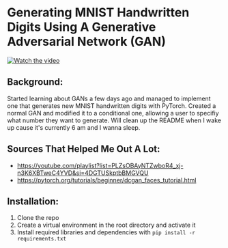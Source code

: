 # Generating MNIST Handwritten Digits Using A Generative Adversarial Network (GAN)

[![Watch the video](https://raw.githubusercontent.com/xanderchinxyz/mnist-conditional-GAN/main/thumbnail.jpg)](https://raw.githubusercontent.com/xanderchinxyz/mnist-conditional-GAN/main/demo.mp4)

## Background:
Started learning about GANs a few days ago and managed to implement one that generates new MNIST handwritten digits with PyTorch. Created a normal GAN and modified it to a conditional one, allowing a user to specifiy what number they want to generate. Will clean up the README when I wake up cause it's currently 6 am and I wanna sleep.

## Sources That Helped Me Out A Lot:
- https://youtube.com/playlist?list=PLZsOBAyNTZwboR4_xj-n3K6XBTweC4YVD&si=4DGTUSkptbBMGVQU
- https://pytorch.org/tutorials/beginner/dcgan_faces_tutorial.html

## Installation:
1. Clone the repo
3. Create a virtual environment in the root directory and activate it
2. Install required libraries and dependencies with `pip install -r requirements.txt`

